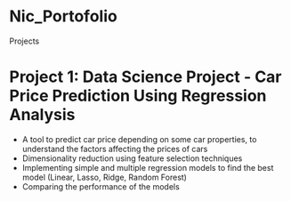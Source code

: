 # Nic_Portofolio
Projects

# Project 1: Data Science Project - Car Price Prediction Using Regression Analysis
* A tool to predict car price depending on some car properties, to understand the factors affecting the prices of cars
* Dimensionality reduction using feature selection techniques
* Implementing simple and multiple regression models to find the best model (Linear, Lasso, Ridge, Random Forest)
* Comparing the performance of the models
